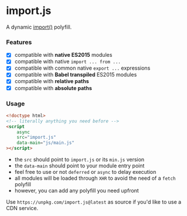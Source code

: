 # import.js
A dynamic [import()](https://tc39.github.io/proposal-dynamic-import/) polyfill.

### Features

  - [x] compatible with **native ES2015** modules
  - [x] compatible with native `import ... from ...`
  - [x] compatible with common native `export ...` expressions
  - [x] compatible with **Babel transpiled** ES2015 modules
  - [x] compatible with **relative paths**
  - [x] compatible with **absolute paths**

### Usage

```html
<!doctype html>
<!-- literally anything you need before -->
<script
    async
    src="import.js"
    data-main="js/main.js"
></script>
```

  * the `src` should point to `import.js` or its `min.js` version
  * the `data-main` should point to your module entry point
  * feel free to use or not `deferred` or `async` to delay execution
  * all modules will be loaded through `XHR` to avoid the need of a `fetch` polyfill
  * however, you can add any polyfill you need upfront

Use `https://unpkg.com/import.js@latest` as source if you'd like to use a CDN service.
